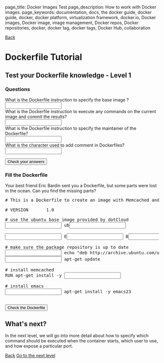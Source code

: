 page_title: Docker Images Test
page_description: How to work with Docker images.
page_keywords: documentation, docs, the docker guide, docker guide, docker, docker platform, virtualization framework, docker.io, Docker images, Docker image, image management, Docker repos, Docker repositories, docker, docker tag, docker tags, Docker Hub, collaboration

<a title="back" class="dockerfile back" href="/userguide/dockerimages/#creating-our-own-images">Back</a>

# Dockerfile Tutorial

## Test your Dockerfile knowledge - Level 1

### Questions

<div name="level1_questions">
	What is the Dockerfile instruction to specify the base image ?<br />
	<input type="text" class="level" id="level1_q0"/>
	<div class="alert alert-error level_error" id="level1_error0" style="display:none;">The right answer was <code>FROM</code></div>
	<br>
	What is the Dockerfile instruction to execute any commands on the current image and commit the results?<br />
	<input type="text" class="level" id="level1_q1"/>
	<div class="alert alert-error level_error" id="level1_error1" style="display:none;">The right answer was <code>RUN</code></div>
	<br>
	What is the Dockerfile instruction to specify the maintainer of the Dockerfile?<br />
	<input type="text" class="level" id="level1_q2"/>
	<div class="alert alert-error level_error" id="level1_error2" style="display:none;">The right answer was <code>MAINTAINER</code></div>
	<br>
	What is the character used to add comment in Dockerfiles?<br />
	<input type="text" class="level" id="level1_q3"/>
	<div class="alert alert-error level_error" id="level1_error3" style="display:none;">The right answer was <code>#</code></div>
	<p>
	<div class="alert alert-success" id="all_good" style="display:none;">Congratulations, you made no mistake!<br />
	Tell the world <a href="https://twitter.com/share" class="twitter-share-button" data-url="http://www.docker.io/learn/dockerfile/level1/" data-text="I just successfully answered questions of the #Dockerfile tutorial Level 1. What's your score?" data-via="docker" >Tweet</a><br />
	And try the next challenge: <a href="#fill_the_dockerfile">Fill the Dockerfile</a>
	</div>
	<div class="alert alert-error" id="no_good" style="display:none;">Your Dockerfile skills are not yet perfect, try to take the time to read this tutorial again.</div>
	<div class="alert alert-block" id="some_good" style="display:none;">You're almost there! Read carefully the sections corresponding to your errors, and take the test again!</div>
	</p>
	<button class="btn btn-primary" id="check_level1_questions">Check your answers</button>
</div>

### Fill the Dockerfile
Your best friend Eric Bardin sent you a Dockerfile, but some parts were lost in the ocean. Can you find the missing parts?
<div class="form-inline">
<pre>
&#35; This is a Dockerfile to create an image with Memcached and Emacs installed. <br>
&#35; VERSION       1.0<br>
&#35; use the ubuntu base image provided by dotCloud
<input type="text" class="l_fill" id="from" /> ub<input type="text" class="l_fill" id="ubuntu" /><br>
<input type="text" class="l_fill" id="maintainer" /> E<input type="text" class="l_fill" id="eric" /> B<input type="text" class="l_fill" id="bardin" />, eric.bardin@dotcloud.com<br>
&#35; make sure the package repository is up to date
<input type="text" class="l_fill" id="run0"/> echo "deb http://archive.ubuntu.com/ubuntu precise main universe" > /etc/apt/sources.list
<input type="text" class="l_fill" id="run1" /> apt-get update<br>
&#35; install memcached
RUN apt-get install -y <input type="text" class="l_fill" id="memcached" /><br>
&#35; install emacs
<input type="text" class="l_fill" id="run2"/> apt-get install -y emacs23
</pre>
</div>

<div class="alert alert-success" id="dockerfile_ok" style="display:none;">Congratulations, you successfully restored Eric's Dockerfile! You are ready to containerize the world!.<br />
Tell the world! <a href="https://twitter.com/share" class="twitter-share-button" data-url="https://www.docker.io/learn/dockerfile/level1/" data-text="I just successfully completed the 'Fill the Dockerfile' challenge of the #Dockerfile tutorial Level 1" data-via="docker" >Tweet</a>
</div>
<div class="alert alert-error" id="dockerfile_ko" style="display:none;">Wooops, there are one or more errors in the Dockerfile. Try again.</div>
<br>
<button class="btn btn-primary" id="check_level1_fill">Check the Dockerfile</button></p>

## What's next?

<p>In the next level, we will go into more detail about how to specify which command should be executed when the container starts,
which user to use, and how expose a particular port.</p>

<a title="back" class="btn btn-primary back" href="/userguide/dockerimages/#creating-our-own-images">Back</a>
<a title="next level" class="btn btn-primary" href="/userguide/level2">Go to the next level</a>